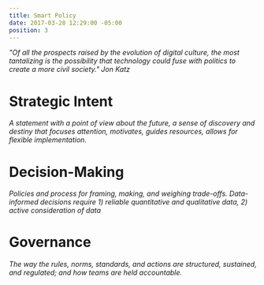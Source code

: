 ```yaml
---
title: Smart Policy
date: 2017-03-28 12:29:00 -05:00
position: 3
---
```


*"Of all the prospects raised by the evolution of digital culture, the most tantalizing is the possibility that technology could fuse with politics to create a more civil society." Jon Katz*

# Strategic Intent
*A statement with a point of view about the future, a sense of discovery and destiny that focuses attention, motivates, guides resources, allows for flexible implementation.*

# Decision-Making
*Policies and process for framing, making, and weighing trade-offs. Data-informed decisions require 1) reliable quantitative and qualitative data, 2) active consideration of data*

# Governance
*The way the rules, norms, standards, and actions are structured, sustained, and regulated; and how teams are held accountable.*